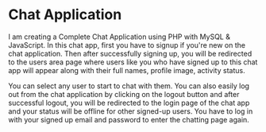 # Chat Application

I am creating a Complete Chat Application using PHP with MySQL & JavaScript. In this chat app, first you have to signup if you're new on the chat application. Then after successfully signing up, you will be redirected to the users area page where users like you who have signed up to this chat app will appear along with their full names, profile image, activity status. 

You can select any user to start to chat with them. You can also easily log out from the chat application by clicking on the logout button and after successful logout, you will be redirected to the login page of the chat app and your status will be offline for other signed-up users. You have to log in with your signed up email and password to enter the chatting page again.